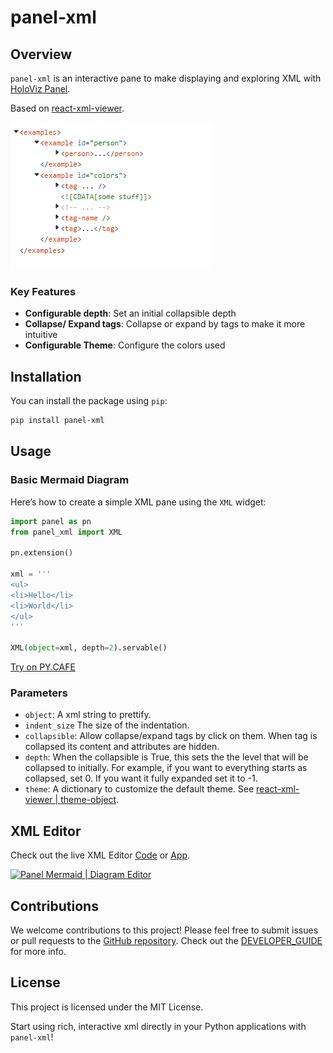# panel-xml

## Overview

`panel-xml` is an interactive pane to make displaying and exploring XML with [HoloViz Panel](https://panel.holoviz.org/).

Based on [react-xml-viewer](https://github.com/alissonmbr/react-xml-viewer).

[![panel-xml](https://github.com/awesome-panel/panel-xml/blob/main/static/panel-xml.png?raw=true)](https://py.cafe/awesome.panel.org/panel-xml-editor)

### Key Features

- **Configurable depth**: Set an initial collapsible depth
- **Collapse/ Expand tags**: Collapse or expand by tags to make it more intuitive
- **Configurable Theme**: Configure the colors used

## Installation

You can install the package using `pip`:

```bash
pip install panel-xml
```

## Usage

### Basic Mermaid Diagram

Here’s how to create a simple XML pane using the `XML` widget:

```python
import panel as pn
from panel_xml import XML

pn.extension()

xml = '''
<ul>
<li>Hello</li>
<li>World</li>
</ul>
'''

XML(object=xml, depth=2).servable()
```

[Try on PY.CAFE]()

### Parameters

- `object`: A xml string to prettify.
- `indent_size` The size of the indentation.
- `collapsible`: Allow collapse/expand tags by click on them. When tag is collapsed its content and attributes are hidden.
- `depth`: When the collapsible is True, this sets the the level that will be collapsed to
    initially. For example, if you want to everything starts as collapsed, set 0. If you want
    it fully expanded set it to -1.
- `theme`: A dictionary to customize the default theme. See [react-xml-viewer | theme-object](https://github.com/alissonmbr/react-xml-viewer#theme-object).

## XML Editor

Check out the live XML Editor [Code]() or [App]().

[![Panel Mermaid | Diagram Editor](https://github.com/awesome-panel/panel-xml/blob/main/static/panel-xml-editor.gif?raw=true)]()

## Contributions

We welcome contributions to this project! Please feel free to submit issues or pull requests to the [GitHub repository](https://github.com/awesome-panel/panel-xml). Check out the [DEVELOPER_GUIDE](DEVELOPER_GUIDE.md) for more info.

## License

This project is licensed under the MIT License.

Start using rich, interactive xml directly in your Python applications with `panel-xml`!
